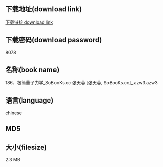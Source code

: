 ## 下载地址(download link)
[下载链接 download link](https://tutu365.netlify.app/?s=186%E3%80%81%E6%9E%81%E7%AE%80%E9%87%8F%E5%AD%90%E5%8A%9B%E5%AD%A6_SoBooKs.cc+%E5%BC%A0%E5%A4%A9%E8%93%89+%5B%E5%BC%A0%E5%A4%A9%E8%93%89%2C+SoBooKs.cc%5D_.azw3)

## 下载密码(download password)
8078

## 名称(book name)
186、极简量子力学_SoBooKs.cc 张天蓉 [张天蓉, SoBooKs.cc]_.azw3.azw3

## 语言(language)
chinese

## MD5


## 大小(filesize)
2.3 MB
